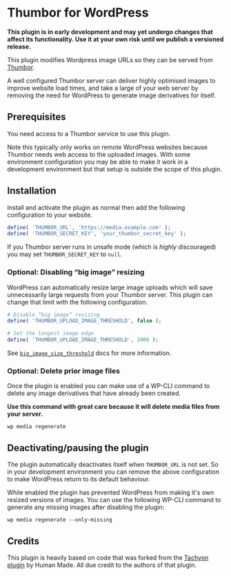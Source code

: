 # Thumbor for WordPress

**This plugin is in early development and may yet undergo changes that affect its functionality. Use it at your own risk until we publish a versioned release.**

This plugin modifies Wordpress image URLs so they can be served from [Thumbor](https://www.thumbor.org/).

A well configured Thumbor server can deliver highly optimised images to improve website load times, and take a large of your web server by removing the need for WordPress to generate image derivatives for itself.

## Prerequisites

You need access to a Thumbor service to use this plugin.

Note this typically only works on remote WordPress websites because Thumbor needs web access to the uploaded images. With some environment configuration you may be able to make it work in a development environment but that setup is outside the scope of this plugin.

## Installation

Install and activate the plugin as normal then add the following configuration to your website.

```php
define( 'THUMBOR_URL', 'https://media.example.com' );
define( 'THUMBOR_SECRET_KEY', 'your_thumbor_secret_key' );
```

If you Thumbor server runs in unsafe mode (which is _highly_ discouraged) you may set `THUMBOR_SECRET_KEY` to `null`.

### Optional: Disabling “big image” resizing

WordPress can automatically resize large image uploads which will save unnecessarily large requests from your Thumbor server. This plugin can change that limit with the following configuration.

```php
# Disable “big image” resizing
define( 'THUMBOR_UPLOAD_IMAGE_THRESHOLD', false );

# Set the longest image edge
define( 'THUMBOR_UPLOAD_IMAGE_THRESHOLD', 2000 );
```

See [`big_image_size_threshold`](https://developer.wordpress.org/reference/hooks/big_image_size_threshold/) docs for more information.

### Optional: Delete prior image files

Once the plugin is enabled you can make use of a WP-CLI command to delete any image derivatives that have already been created.

**Use this command with great care because it will delete media files from your server.**

```shell
wp media regenerate
```

## Deactivating/pausing the plugin

The plugin automatically deactivates itself when `THUMBOR_URL` is not set. So in your development environment you can remove the above configuration to make WordPress return to its default behaviour.

While enabled the plugin has prevented WordPress from making it's own resized versions of images. You can use the following WP-CLI command to generate any missing images after disabling the plugin:

```shell
wp media regenerate --only-missing
```

## Credits

This plugin is heavily based on code that was forked from the [Tachyon plugin](https://github.com/humanmade/tachyon-plugin) by Human Made. All due credit to the authors of that plugin.
